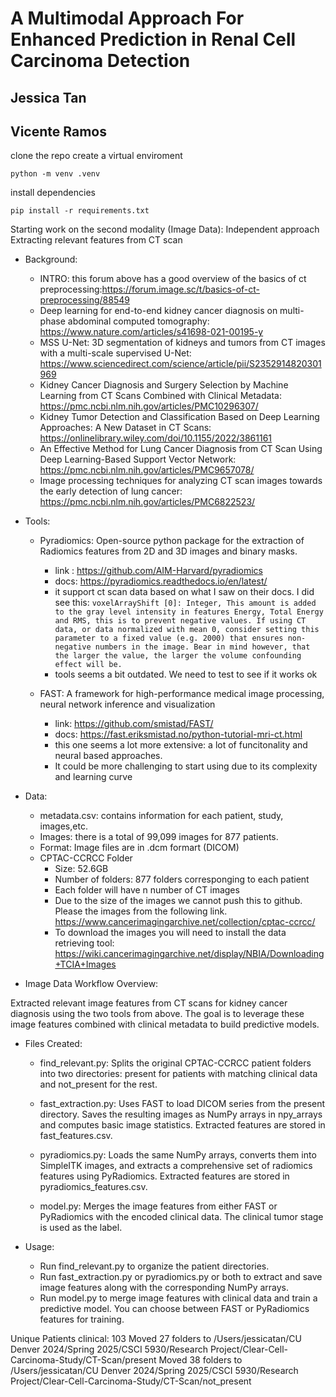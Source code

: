 # A Multimodal Approach For Enhanced Prediction in Renal Cell Carcinoma Detection

## Jessica Tan

## Vicente Ramos

clone the repo
create a virtual enviroment

`python -m venv .venv`

install dependencies

`pip install -r requirements.txt`

Starting work on the second modality (Image Data): Independent approach
Extracting relevant features from CT scan

- Background:

  - INTRO: this forum above has a good overview of the basics of ct preprocessing:https://forum.image.sc/t/basics-of-ct-preprocessing/88549
  - Deep learning for end-to-end kidney cancer diagnosis on multi-phase abdominal computed tomography: https://www.nature.com/articles/s41698-021-00195-y
  - MSS U-Net: 3D segmentation of kidneys and tumors from CT images with a multi-scale supervised U-Net: https://www.sciencedirect.com/science/article/pii/S2352914820301969
  - Kidney Cancer Diagnosis and Surgery Selection by Machine Learning from CT Scans Combined with Clinical Metadata: https://pmc.ncbi.nlm.nih.gov/articles/PMC10296307/
  - Kidney Tumor Detection and Classification Based on Deep Learning Approaches: A New Dataset in CT Scans: https://onlinelibrary.wiley.com/doi/10.1155/2022/3861161
  - An Effective Method for Lung Cancer Diagnosis from CT Scan Using Deep Learning-Based Support Vector Network: https://pmc.ncbi.nlm.nih.gov/articles/PMC9657078/
  - Image processing techniques for analyzing CT scan images towards the early detection of lung cancer: https://pmc.ncbi.nlm.nih.gov/articles/PMC6822523/

- Tools:

  - Pyradiomics: Open-source python package for the extraction of Radiomics features from 2D and 3D images and binary masks.

    - link : https://github.com/AIM-Harvard/pyradiomics
    - docs: https://pyradiomics.readthedocs.io/en/latest/
    - it support ct scan data based on what I saw on their docs. I did see this: `voxelArrayShift [0]: Integer, This amount is added to the gray level intensity in features Energy, Total Energy and RMS, this is to prevent negative values. If using CT data, or data normalized with mean 0, consider setting this parameter to a fixed value (e.g. 2000) that ensures non-negative numbers in the image. Bear in mind however, that the larger the value, the larger the volume confounding effect will be.`
    - tools seems a bit outdated. We need to test to see if it works ok

  - FAST: A framework for high-performance medical image processing, neural network inference and visualization
    - link: https://github.com/smistad/FAST/
    - docs: https://fast.eriksmistad.no/python-tutorial-mri-ct.html
    - this one seems a lot more extensive: a lot of funcitonality and neural based approaches.
    - It could be more challenging to start using due to its complexity and learning curve

- Data:
  - metadata.csv: contains information for each patient, study, images,etc.
  - Images: there is a total of 99,099 images for 877
    patients.
  - Format: Image files are in .dcm formart (DICOM)
  - CPTAC-CCRCC Folder
    - Size: 52.6GB
    - Number of folders: 877 folders corresponging to each patient
    - Each folder will have n number of CT images
    - Due to the size of the images we cannot push this to github. Please the images from the following link. https://www.cancerimagingarchive.net/collection/cptac-ccrcc/
    - To download the images you will need to install the data retrieving tool: https://wiki.cancerimagingarchive.net/display/NBIA/Downloading+TCIA+Images
- Image Data Workflow Overview:

Extracted relevant image features from CT scans for kidney cancer diagnosis using the two tools from above. The goal is to leverage these image features combined with clinical metadata to build predictive models.

- Files Created:

  - find_relevant.py:
    Splits the original CPTAC-CCRCC patient folders into two directories: present for patients with matching clinical data and not_present for the rest.

  - fast_extraction.py:
    Uses FAST to load DICOM series from the present directory. Saves the resulting images as NumPy arrays in npy_arrays and computes basic image statistics. Extracted features are stored in fast_features.csv.

  - pyradiomics.py:
    Loads the same NumPy arrays, converts them into SimpleITK images, and extracts a comprehensive set of radiomics features using PyRadiomics. Extracted features are stored in pyradiomics_features.csv.

  - model.py:
    Merges the image features from either FAST or PyRadiomics with the encoded clinical data. The clinical tumor stage is used as the label.

- Usage:

  - Run find_relevant.py to organize the patient directories.
  - Run fast_extraction.py or pyradiomics.py or both to extract and save image features along with the corresponding NumPy arrays.
  - Run model.py to merge image features with clinical data and train a predictive model. You can choose between FAST or PyRadiomics features for training.

Unique Patients clinical: 103
Moved 27 folders to /Users/jessicatan/CU Denver 2024/Spring 2025/CSCI 5930/Research Project/Clear-Cell-Carcinoma-Study/CT-Scan/present
Moved 38 folders to /Users/jessicatan/CU Denver 2024/Spring 2025/CSCI 5930/Research Project/Clear-Cell-Carcinoma-Study/CT-Scan/not_present
